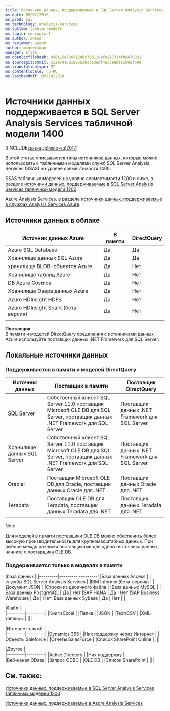 ```yaml
---
title: Источники данных, поддерживаемые в SQL Server Analysis Services табличной модели 1400 | Документы Microsoft
ms.date: 05/07/2018
ms.prod: sql
ms.technology: analysis-services
ms.custom: tabular-models
ms.topic: conceptual
ms.author: owend
ms.reviewer: owend
author: minewiskan
manager: kfile
ms.openlocfilehash: 856e15e7365128bc79d119afe267334fb8470832
ms.sourcegitcommit: c12a7416d1996a3bcce3ebf4a3c9abe61b02fb9e
ms.translationtype: MT
ms.contentlocale: ru-RU
ms.lasthandoff: 05/10/2018
---
```

# <a name="data-sources-supported-in-sql-server-analysis-services-tabular-1400-models"></a>Источники данных поддерживается в SQL Server Analysis Services табличной модели 1400

[!INCLUDE[ssas-appliesto-sql2017](../../includes/ssas-appliesto-sql2017.md)]

В этой статье описываются типы источников данных, которые можно использовать с табличными моделями служб SQL Server Analysis Services (SSAS) на уровне совместимости 1400. 

SSAS табличных моделей на уровне совместимости 1200 и ниже, в разделе [источники данных, поддерживаемые в SQL Server Analysis Services табличной модели 1200](data-sources-supported-ssas-tabular.md).

Azure Analysis Services. в разделе [источники данных, поддерживаемые в службах Analysis Services Azure](https://docs.microsoft.com/azure/analysis-services/analysis-services-datasource).


## <a name="cloud-data-sources"></a>Источники данных в облаке

|Источник данных Azure  |В памяти  |DirectQuery  |
|---------|---------|---------|
|Azure SQL Database     |   Да      |    Да      |
|Хранилище данных SQL Azure     |   Да      |   Да       |
|хранилище BLOB-объектов Azure.     |   Да       |    Нет      |
|Хранилище таблиц Azure    |   Да       |    Нет      |
|DB Azure Cosmos      |  Да        |  Нет        |
|Хранилище Озера данных Azure     |   Да       |    Нет      |
|Azure HDInsight HDFS     |     Да     |   Нет       |
|Azure HDInsight Spark (бета-версия)     |   Да       |   Нет       |
||||

**Поставщик**   
В памяти и моделей DirectQuery соединения с источниками данных Azure используйте поставщик данных .NET Framework для SQL Server.

## <a name="on-premises-data-sources"></a>Локальные источники данных

### <a name="supported-by-in-memory-and-directquery-models"></a>Поддерживается в памяти и моделей DirectQuery

|Источник данных | Поставщик в памяти | Поставщик DirectQuery |
|  --- | --- | --- |
| SQL Server |Собственный клиент SQL Server 11.0 поставщик Microsoft OLE DB для SQL Server, поставщик данных .NET Framework для SQL Server | Поставщик данных .NET Framework для SQL Server |
| Хранилище данных SQL Server |Собственный клиент SQL Server 11.0 поставщик Microsoft OLE DB для SQL Server, поставщик данных .NET Framework для SQL Server | Поставщик данных .NET Framework для SQL Server |
| Oracle; |Поставщик Microsoft OLE DB для Oracle, поставщик данных Oracle для .NET |Поставщик данных Oracle для .NET | |
| Teradata |Поставщик OLE DB для Teradata, поставщик данных Teradata для .NET |Поставщик данных Teradata для .NET | |
| | | |

> [!NOTE]
> Для моделей в памяти поставщики OLE DB можно обеспечить более высокую производительность для крупномасштабных данных. При выборе между разными поставщиками для одного источника данных, начните с поставщика OLE DB.  

### <a name="supported-by-in-memory-models-only"></a>Поддерживается только в моделях в памяти

|база данных  |
|---------|---------|---------|
|База данных Access     | 
|службы SQL Server Analysis Services     | 
|IBM Informix (бета-версия) | 
|Документ JSON     | 
|Строки из двоичного файла     | 
|База данных MySQL     | 
|База данных PostgreSQL    | Да | Нет
|SAP HANA   | Да | Нет
|SAP Business Warehouse    | Да | Нет
|База данных Sybase     | Да | Нет
|||

|Файл  |  
|---------|---------|
|Книги Excel     |
|Папка     | 
|JSON | 
|Text/CSV    | 
|XML-таблицы    | 
|||

|Интернет-служб  |  
|---------|---------|
|Dynamics 365      |
|Них поддержку через Интернет     |
|Объекты Saleforce    | 
|Отчеты SalesForce     |
|Список SharePoint Online     |
|||

|Другое  |  
|---------|---------|
|Active Directory      | 
|Них поддержку     |  
|Веб-канал OData     | 
|Запрос ODBC     | 
|OLE DB  | 
|Список SharePoint | 
|||

## <a name="see-also"></a>См. также:

[Источники данных, поддерживаемые в SQL Server Analysis Services табличных моделей 1200](data-sources-supported-ssas-tabular.md)

[Источники данных, поддерживаемые в Azure Analysis Services](https://docs.microsoft.com/azure/analysis-services/analysis-services-datasource)   
